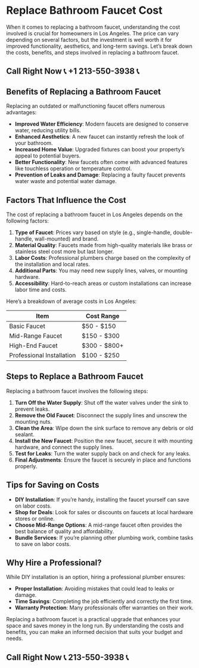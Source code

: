 # Replace Bathroom Faucet Cost  

When it comes to replacing a bathroom faucet, understanding the cost involved is crucial for homeowners in Los Angeles. The price can vary depending on several factors, but the investment is well worth it for improved functionality, aesthetics, and long-term savings. Let’s break down the costs, benefits, and steps involved in replacing a bathroom faucet.  

## Call Right Now 📞 +1 213-550-3938 📞

## Benefits of Replacing a Bathroom Faucet  

Replacing an outdated or malfunctioning faucet offers numerous advantages:  
- **Improved Water Efficiency**: Modern faucets are designed to conserve water, reducing utility bills.  
- **Enhanced Aesthetics**: A new faucet can instantly refresh the look of your bathroom.  
- **Increased Home Value**: Upgraded fixtures can boost your property’s appeal to potential buyers.  
- **Better Functionality**: New faucets often come with advanced features like touchless operation or temperature control.  
- **Prevention of Leaks and Damage**: Replacing a faulty faucet prevents water waste and potential water damage.  

## Factors That Influence the Cost  

The cost of replacing a bathroom faucet in Los Angeles depends on the following factors:  
1. **Type of Faucet**: Prices vary based on style (e.g., single-handle, double-handle, wall-mounted) and brand.  
2. **Material Quality**: Faucets made from high-quality materials like brass or stainless steel cost more but last longer.  
3. **Labor Costs**: Professional plumbers charge based on the complexity of the installation and local rates.  
4. **Additional Parts**: You may need new supply lines, valves, or mounting hardware.  
5. **Accessibility**: Hard-to-reach areas or custom installations can increase labor time and costs.  

Here’s a breakdown of average costs in Los Angeles:  

| **Item**                  | **Cost Range**       |  
|---------------------------|----------------------|  
| Basic Faucet               | $50 - $150          |  
| Mid-Range Faucet           | $150 - $300         |  
| High-End Faucet            | $300 - $800+        |  
| Professional Installation  | $100 - $250         |  

## Steps to Replace a Bathroom Faucet  

Replacing a bathroom faucet involves the following steps:  
1. **Turn Off the Water Supply**: Shut off the water valves under the sink to prevent leaks.  
2. **Remove the Old Faucet**: Disconnect the supply lines and unscrew the mounting nuts.  
3. **Clean the Area**: Wipe down the sink surface to remove any debris or old sealant.  
4. **Install the New Faucet**: Position the new faucet, secure it with mounting hardware, and connect the supply lines.  
5. **Test for Leaks**: Turn the water supply back on and check for any leaks.  
6. **Final Adjustments**: Ensure the faucet is securely in place and functions properly.  

## Tips for Saving on Costs  

- **DIY Installation**: If you’re handy, installing the faucet yourself can save on labor costs.  
- **Shop for Deals**: Look for sales or discounts on faucets at local hardware stores or online.  
- **Choose Mid-Range Options**: A mid-range faucet often provides the best balance of quality and affordability.  
- **Bundle Services**: If you’re planning other plumbing work, combine tasks to save on labor costs.  

## Why Hire a Professional?  

While DIY installation is an option, hiring a professional plumber ensures:  
- **Proper Installation**: Avoiding mistakes that could lead to leaks or damage.  
- **Time Savings**: Completing the job efficiently and correctly the first time.  
- **Warranty Protection**: Many professionals offer warranties on their work.  

Replacing a bathroom faucet is a practical upgrade that enhances your space and saves money in the long run. By understanding the costs and benefits, you can make an informed decision that suits your budget and needs.
## Call Right Now 📞 213-550-3938 📞